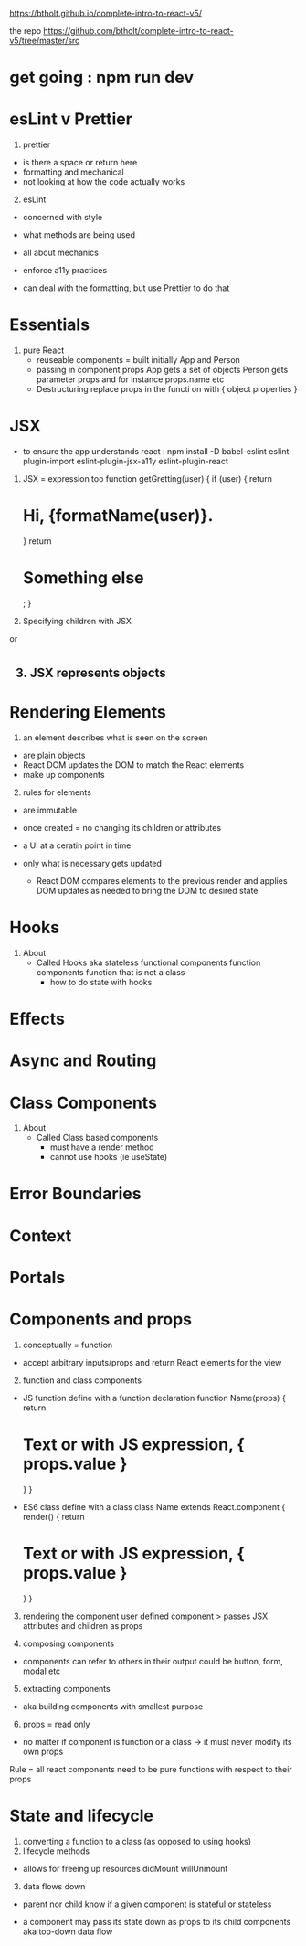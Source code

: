 https://btholt.github.io/complete-intro-to-react-v5/

the repo
https://github.com/btholt/complete-intro-to-react-v5/tree/master/src

# get going : npm run dev

# esLint v Prettier

1. prettier

- is there a space or return here
- formatting and mechanical
- not looking at how the code actually works

2. esLint

- concerned with style
- what methods are being used
- all about mechanics
- enforce a11y practices

- can deal with the formatting, but use Prettier to do that

# Essentials

1. pure React
   - reuseable components = built initially App and Person
   - passing in component props
     App gets a set of objects
     Person gets parameter props and for instance props.name etc
   - Destructuring
     replace props in the functi on with { object properties }

# JSX

- to ensure the app understands react : npm install -D babel-eslint eslint-plugin-import eslint-plugin-jsx-a11y eslint-plugin-react

1. JSX = expression too
   function getGretting(user) {
   if (user) {
   return <h1>Hi, {formatName(user)}.</h1>
   }
   return <h1>Something else</h1>;
   }

2) Specifying children with JSX
<div className="dock" />
or

  <div>
    <h1>
      <h2>

3. JSX represents objects

# Rendering Elements

1. an element describes what is seen on the screen

- are plain objects
- React DOM updates the DOM to match the React elements
- make up components

2. rules for elements

- are immutable
- once created = no changing its children or attributes
- a UI at a ceratin point in time

- only what is necessary gets updated
  - React DOM compares elements to the previous render and applies DOM updates as needed to bring the DOM to desired state

# Hooks

1. About
   - Called Hooks aka
     stateless functional components
     function components
     function that is not a class
     - how to do state with hooks

# Effects

# Async and Routing

# Class Components

1. About
   - Called Class based components
     - must have a render method
     - cannot use hooks (ie useState)

# Error Boundaries

# Context

# Portals

# Components and props

1. conceptually = function

- accept arbitrary inputs/props and return React elements for the view

2. function and class components

- JS function
  define with a function declaration
  function Name(props) {
  return <h1>Text or with JS expression, { props.value }</h1>
  }
  }

- ES6 class
  define with a class
  class Name extends React.component {
  render() {
  return <h1>Text or with JS expression, { props.value }</h1>
  }
  }

3. rendering the component
   user defined component > passes JSX attributes and children as props

4. composing components

- components can refer to others in their output
  could be
  button, form, modal etc

5. extracting components

- aka building components with smallest purpose

6. props = read only

- no matter if component is function or a class
  -> it must never modify its own props

Rule = all react components need to be pure functions with respect to their props

# State and lifecycle

1. converting a function to a class (as opposed to using hooks)
2. lifecycle methods

- allows for freeing up resources
  didMount
  willUnmount

3. data flows down

- parent nor child know if a given component is stateful or stateless

- a component may pass its state down as props to its child components aka top-down data flow
